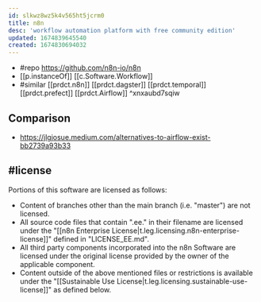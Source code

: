 ```yaml
---
id: slkwz8wz5k4v565ht5jcrm0
title: n8n
desc: 'workflow automation platform with free community edition'
updated: 1674839645540
created: 1674830694032
---
```


- #repo https://github.com/n8n-io/n8n
- [[p.instanceOf]] [[c.Software.Workflow]]
- #similar [[prdct.n8n]] [[prdct.dagster]] [[prdct.temporal]] [[prdct.prefect]] [[prdct.Airflow]]  ^xnxaubd7sqiw

## Comparison

- https://jlgjosue.medium.com/alternatives-to-airflow-exist-bb2739a93b33 

## #license

Portions of this software are licensed as follows:

-   Content of branches other than the main branch (i.e. "master") are not licensed.
-   All source code files that contain ".ee." in their filename are licensed under the "[[n8n Enterprise License|t.leg.licensing.n8n-enterprise-license]]" defined in "LICENSE\_EE.md".
-   All third party components incorporated into the n8n Software are licensed under the original license provided by the owner of the applicable component.
-   Content outside of the above mentioned files or restrictions is available under the "[[Sustainable Use License|t.leg.licensing.sustainable-use-license]]" as defined below.




